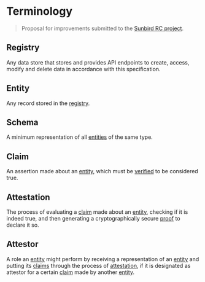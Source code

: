 # Terminology

> Proposal for improvements submitted to the
> [Sunbird RC project](https://github.com/sunbird-rc/sunbird-rc-core).

## Registry

Any data store that stores and provides API endpoints to create, access, modify
and delete data in accordance with this specification.

## Entity

Any record stored in the [registry](#registry).

## Schema

A minimum representation of all [entities](#entity) of the same type.

## Claim

An assertion made about an [entity](#entity), which must be
[verified](#attestation) to be considered true.

## Attestation

The process of evaluating a [claim](#claim) made about an [entity](#entity),
checking if it is indeed true, and then generating a cryptographically secure
[proof](#proof) to declare it so.

## Attestor

A role an [entity](#entity) might perform by receiving a representation of an
[entity](#entity) and putting its [claims](#claim) through the process of
[attestation](#attestation), if it is designated as attestor for a certain
[claim](#claim) made by another [entity](#entity).
